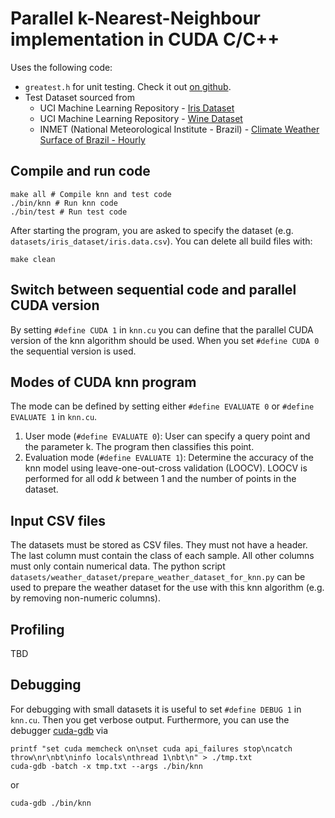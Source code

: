 Parallel k-Nearest-Neighbour implementation in CUDA C/C++
=========================================

Uses the following code:

- `greatest.h` for unit testing. Check it out [on github](https://github.com/silentbicycle/greatest).
- Test Dataset sourced from
    - UCI Machine Learning Repository - [Iris Dataset](https://archive.ics.uci.edu/ml/datasets/iris)
    - UCI Machine Learning Repository - [Wine Dataset](https://archive.ics.uci.edu/ml/datasets/wine)
    - INMET (National Meteorological Institute - Brazil) - [Climate Weather Surface of Brazil - Hourly](https://www.kaggle.com/datasets/PROPPG-PPG/hourly-weather-surface-brazil-southeast-region?resource=download)

## Compile and run code
```console
make all # Compile knn and test code
./bin/knn # Run knn code
./bin/test # Run test code
```
After starting the program, you are asked to specify the dataset (e.g. `datasets/iris_dataset/iris.data.csv`). You can delete all build files with:
```console
make clean
```

## Switch between sequential code and parallel CUDA version
By setting `#define CUDA 1` in `knn.cu` you can define that the parallel CUDA version of the knn algorithm should be used. When you set `#define CUDA 0` the sequential version is used.

## Modes of CUDA knn program
The mode can be defined by setting either `#define EVALUATE 0` or `#define EVALUATE 1` in `knn.cu`.
1) User mode (`#define EVALUATE 0`): User can specify a query point and the parameter k. The program then classifies this point.
2) Evaluation mode (`#define EVALUATE 1`): Determine the accuracy of the knn model using leave-one-out-cross validation (LOOCV). LOOCV is performed for all odd $k$ between 1 and the number of points in the dataset.

## Input CSV files
The datasets must be stored as CSV files. They must not have a header. The last column must contain the class of each sample. All other columns must only contain numerical data. The python script `datasets/weather_dataset/prepare_weather_dataset_for_knn.py` can be used to prepare the weather dataset for the use with this knn algorithm (e.g. by removing non-numeric columns).

## Profiling
TBD

## Debugging
For debugging with small datasets it is useful to set `#define DEBUG 1` in `knn.cu`. Then you get verbose output. Furthermore, you can use the debugger [cuda-gdb](https://docs.nvidia.com/cuda/cuda-gdb/index.html) via
```console
printf "set cuda memcheck on\nset cuda api_failures stop\ncatch throw\nr\nbt\ninfo locals\nthread 1\nbt\n" > ./tmp.txt
cuda-gdb -batch -x tmp.txt --args ./bin/knn
```
or
```console
cuda-gdb ./bin/knn
```